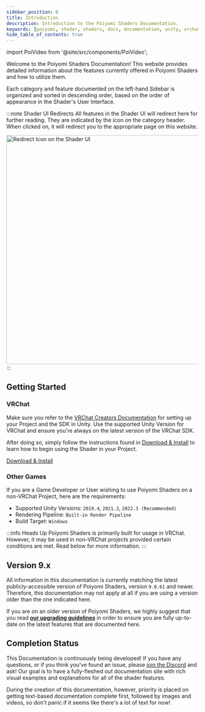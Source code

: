 ```yaml
---
sidebar_position: 0
title: Introduction
description: Introduction to the Poiyomi Shaders Documentation.
keywords: [poiyomi, shader, shaders, docs, documentation, unity, vrchat]
hide_table_of_contents: true
---
```

import PoiVideo from '@site/src/components/PoiVideo';

Welcome to the Poiyomi Shaders Documentation! This website provides detailed information about the features currently offered in Poiyomi Shaders and how to utilize them.

Each category and feature documented on the left-hand Sidebar is organized and sorted in descending order, based on the order of appearance in the Shader's User Interface.

:::note Shader UI Redirects
All features in the Shader UI will redirect here for further reading. They are indicated by the <FAIcon icon="fa-solid fa-circle-question"/> icon on the category header. When clicked on, it will redirect you to the appropriate page on this website.

<a target="_blank" href="/img/general/UIRedirect.png">
<img src="/img/general/UIRedirect.png" alt="Redirect Icon on the Shader UI" width="600px"/>
</a>
:::

## Getting Started

### VRChat

Make sure you refer to the [VRChat Creators Documentation](https://creators.vrchat.com/sdk/) for setting up your Project and the SDK in Unity. Use the supported Unity Version for VRChat and ensure you're always on the latest version of the VRChat SDK.

After doing so, simply follow the instructions found in [Download & Install](/download) to learn how to begin using the Shader in your Project.

<a class="button button--primary" href="/download">Download & Install</a>

### Other Games

If you are a Game Developer or User wishing to use Poiyomi Shaders on a non-VRChat Project, here are the requirements:
- Supported Unity Versions: `2019.4`, `2021.3`, `2022.3 (Recommended)`
- Rendering Pipeline: `Built-in Render Pipeline`
- Build Target: `Windows`

:::info Heads Up
Poiyomi Shaders is primarily built for usage in VRChat. However, it may be used in non-VRChat projects provided certain conditions are met. Read below for more information.
:::

## Version 9.x

All information in this documentation is currently matching the latest publicly-accessible version of Poiyomi Shaders, version `9.0.61` and newer. Therefore, this documentation may not apply at all if you are using a version older than the one indicated here.

If you are on an older version of Poiyomi Shaders, we highly suggest that you read [**our upgrading guidelines**](/docs/general/upgrade/upgrade.md) in order to ensure you are fully up-to-date on the latest features that are documented here.

## Completion Status

This Documentation is continuously being developed! If you have any questions, or if you think you've found an issue, please [join the Discord](https://discord.gg/poiyomi) and ask! Our goal is to have a fully-fleshed out documentation site with rich visual examples and explanations for all of the shader features.

During the creation of this documentation, however, priority is placed on getting text-based documentation complete first, followed by images and videos, so don't panic if it seems like there's a lot of text for now!